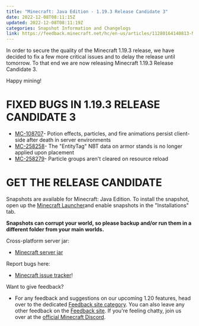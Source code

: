 ```yaml
---
title: "Minecraft: Java Edition - 1.19.3 Release Candidate 3"
date: 2022-12-08T08:11:15Z
updated: 2022-12-08T08:11:19Z
categories: Snapshot Information and Changelogs
link: https://feedback.minecraft.net/hc/en-us/articles/11280164140813-Minecraft-Java-Edition-1-19-3-Release-Candidate-3
---
```


In order to secure the quality of the Minecraft 1.19.3 release, we have decided to fix a few more critical issues and to delay the release until tomorrow. To that end we are now releasing Minecraft 1.19.3 Release Candidate 3.

Happy mining!

# FIXED BUGS IN 1.19.3 RELEASE CANDIDATE 3

- [MC-108707](https://bugs.mojang.com/browse/MC-108707)- Potion effects, particles, and fire animations persist client-side after death in server environments
- [MC-258258](https://bugs.mojang.com/browse/MC-258258)- The "EntityTag" NBT data on armor stands is no longer applied upon placement
- [MC-258279](https://bugs.mojang.com/browse/MC-258279)- Particle groups aren't cleared on resource reload

# GET THE RELEASE CANDIDATE

Snapshots are available for Minecraft: Java Edition. To install the snapshot, open up the [Minecraft Launcher](https://www.minecraft.net/download.html)and enable snapshots in the "Installations" tab.

**Snapshots can corrupt your world, so please backup and/or run them in a different folder from your main worlds.**

Cross-platform server jar:

- [Minecraft server jar](https://piston-data.mojang.com/v1/objects/5f459ba58558d797229c819c0314bec84e774ecb/server.jar)

Report bugs here:

- [Minecraft issue tracker](https://bugs.mojang.com/browse/MC)!

Want to give feedback?

- For any feedback and suggestions on our upcoming 1.20 features, head over to the dedicated [Feedback site category](https://aka.ms/MC120Feedback). You can also leave any other feedback on the [Feedback site](https://aka.ms/JavaSnapshotFeedback). If you're feeling chatty, join us over at the [official Minecraft Discord](https://discordapp.com/invite/minecraft).
